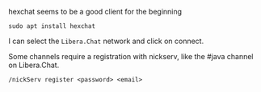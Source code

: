 hexchat seems to be a good client for the beginning

```
sudo apt install hexchat
```

I can select the `Libera.Chat` network and click on connect.

Some channels require a registration with nickserv, like the #java channel on Libera.Chat.
```
/nickServ register <password> <email>
```
